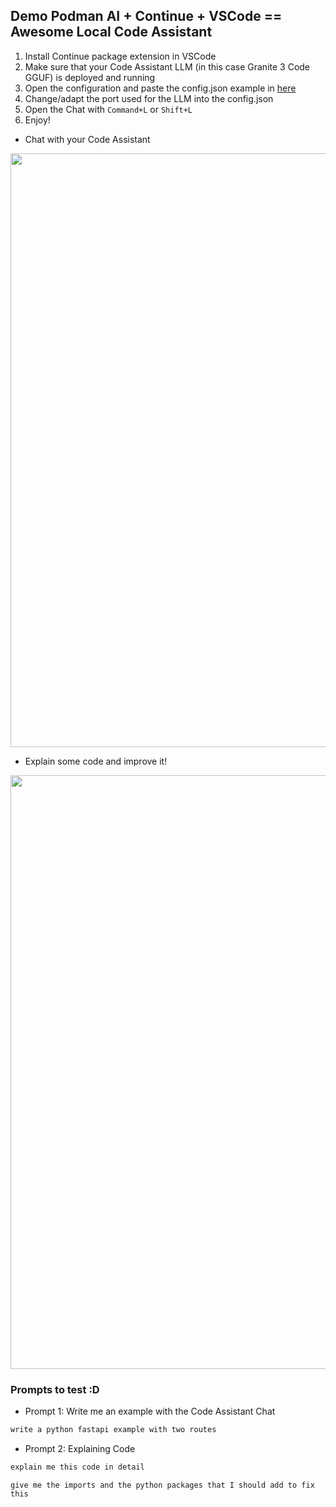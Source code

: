 ## Demo Podman AI + Continue + VSCode == Awesome Local Code Assistant

1. Install Continue package extension in VSCode
2. Make sure that your Code Assistant LLM (in this case Granite 3 Code GGUF) is deployed and running
3. Open the configuration and paste the config.json example in [here](config.json)
4. Change/adapt the port used for the LLM into the config.json
5. Open the Chat with `Command+L` or `Shift+L`
6. Enjoy! 

* Chat with your Code Assistant

<img align="center" width="950" src="../../docs/images/image2.png">

* Explain some code and improve it!

<img align="center" width="950" src="../../docs/images/image3.png">

### Prompts to test :D

* Prompt 1: Write me an example with the Code Assistant Chat

```md
write a python fastapi example with two routes
```

* Prompt 2: Explaining Code

```md
explain me this code in detail
```

```
give me the imports and the python packages that I should add to fix this
```